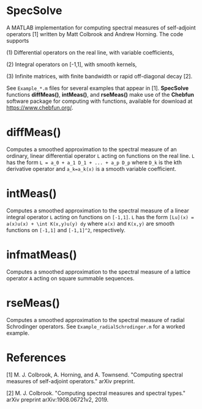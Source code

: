 SpecSolve
====================

A MATLAB implementation for computing spectral measures of self-adjoint operators [1] written by Matt Colbrook and Andrew Horning. The code supports

(1) Differential operators on the real line, with variable coefficients,

(2) Integral operators on [-1,1], with smooth kernels,

(3) Infinite matrices, with finite bandwidth or rapid off-diagonal decay [2].

See `Example_*.m`  files for several examples that appear in [1]. **SpecSolve** functions **diffMeas()**, **intMeas()**, and **rseMeas()** make use of the **Chebfun** software package for computing with functions, available for download at https://www.chebfun.org/.


diffMeas()
====================
Computes a smoothed approximation to the spectral measure of an ordinary, linear differential operator `L` acting on functions on the real line. `L` has the form `L = a_0 + a_1 D_1 + ... + a_p D_p` where `D_k` is the kth derivative operator and `a_k=a_k(x)` is a smooth variable coefficient.


intMeas()
====================
Computes a smoothed approximation to the spectral measure of a linear integral operator `L` acting on functions on `[-1,1]`. `L` has the form `[Lu](x) = a(x)u(x) + \int K(x,y)u(y) dy` where `a(x)` and `K(x,y)` are smooth functions on `[-1,1]` and `[-1,1]^2`, respectively.


infmatMeas()
===================
Computes a smoothed approximation to the spectral measure of a lattice operator `A` acting on square summable sequences.


rseMeas()
===================
Computes a smoothed approximation to the spectral measure of radial Schrodinger operators. See `Example_radialSchrodinger.m` for a worked example.

References
===================

[1] M. J. Colbrook, A. Horning, and A. Townsend. "Computing spectral measures of self-adjoint operators." arXiv preprint. 

[2] M. J. Colbrook. "Computing spectral measures and spectral types." arXiv preprint arXiv:1908.06721v2, 2019.

